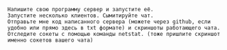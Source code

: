     Напишите свою программу сервер и запустите её.
    Запустите несколько клиентов. Сымитируйте чат.
    Отправьте мне код написанного сервера (можете через github, если удобно или прямо здесь в txt формате) и скриншоты работающего чата.
    Отследите сокеты с помощью команды netstat. (тоже пришлите скриншот именно сокетов вашего чата)


